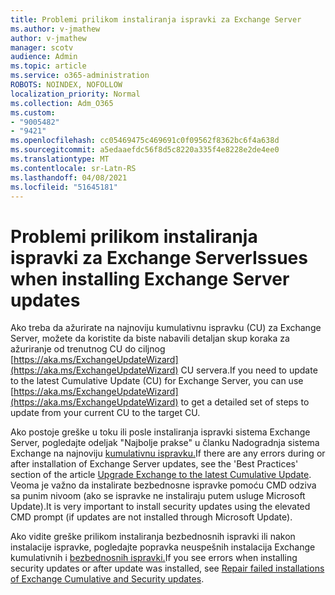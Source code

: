 ```yaml
---
title: Problemi prilikom instaliranja ispravki za Exchange Server
ms.author: v-jmathew
author: v-jmathew
manager: scotv
audience: Admin
ms.topic: article
ms.service: o365-administration
ROBOTS: NOINDEX, NOFOLLOW
localization_priority: Normal
ms.collection: Adm_O365
ms.custom:
- "9005482"
- "9421"
ms.openlocfilehash: cc05469475c469691c0f09562f8362bc6f4a638d
ms.sourcegitcommit: a5edaaefdc56f8d5c8220a335f4e8228e2de4ee0
ms.translationtype: MT
ms.contentlocale: sr-Latn-RS
ms.lasthandoff: 04/08/2021
ms.locfileid: "51645181"
---
```

# <a name="issues-when-installing-exchange-server-updates"></a><span data-ttu-id="89add-102">Problemi prilikom instaliranja ispravki za Exchange Server</span><span class="sxs-lookup"><span data-stu-id="89add-102">Issues when installing Exchange Server updates</span></span>

<span data-ttu-id="89add-103">Ako treba da ažurirate na najnoviju kumulativnu ispravku (CU) za Exchange Server, možete da koristite da biste nabavili detaljan skup koraka za ažuriranje od trenutnog CU do ciljnog [https://aka.ms/ExchangeUpdateWizard](https://aka.ms/ExchangeUpdateWizard) CU servera.</span><span class="sxs-lookup"><span data-stu-id="89add-103">If you need to update to the latest Cumulative Update (CU) for Exchange Server, you can use [https://aka.ms/ExchangeUpdateWizard](https://aka.ms/ExchangeUpdateWizard) to get a detailed set of steps to update from your current CU to the target CU.</span></span>

<span data-ttu-id="89add-104">Ako postoje greške u toku ili posle instaliranja ispravki sistema Exchange Server, pogledajte odeljak "Najbolje prakse" u članku Nadogradnja sistema Exchange na najnoviju [kumulativnu ispravku.](https://docs.microsoft.com/Exchange/plan-and-deploy/install-cumulative-updates)</span><span class="sxs-lookup"><span data-stu-id="89add-104">If there are any errors during or after installation of Exchange Server updates, see the 'Best Practices' section of the article [Upgrade Exchange to the latest Cumulative Update](https://docs.microsoft.com/Exchange/plan-and-deploy/install-cumulative-updates).</span></span> <span data-ttu-id="89add-105">Veoma je važno da instalirate bezbednosne ispravke pomoću CMD odziva sa punim nivoom (ako se ispravke ne instaliraju putem usluge Microsoft Update).</span><span class="sxs-lookup"><span data-stu-id="89add-105">It is very important to install security updates using the elevated CMD prompt (if updates are not installed through Microsoft Update).</span></span>

<span data-ttu-id="89add-106">Ako vidite greške prilikom instaliranja bezbednosnih ispravki ili nakon instalacije ispravke, pogledajte popravka neuspešnih instalacija Exchange kumulativnih i [bezbednosnih ispravki.](https://aka.ms/exupdatefaq)</span><span class="sxs-lookup"><span data-stu-id="89add-106">If you see errors when installing security updates or after update was installed, see [Repair failed installations of Exchange Cumulative and Security updates](https://aka.ms/exupdatefaq).</span></span>
